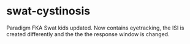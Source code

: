 # swat-cystinosis
Paradigm FKA Swat kids updated. Now contains eyetracking, the ISI is created differently and the the the response window is changed.
